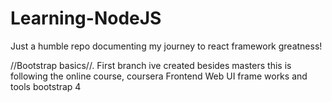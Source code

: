 # Learning-NodeJS
Just a humble repo documenting my journey to react framework greatness!

//Bootstrap basics//. First branch ive created besides masters
this is following the online course, coursera Frontend Web UI frame works and tools bootstrap 4

